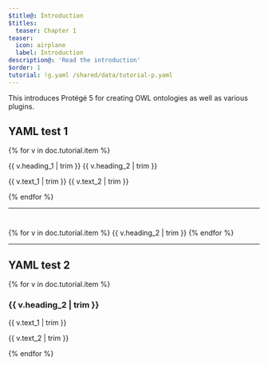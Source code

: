 ```yaml
---
$title@: Introduction
$titles:
  teaser: Chapter 1
teaser:
  icon: airplane
  label: Introduction
description@: 'Read the introduction'
$order: 1
tutorial: !g.yaml /shared/data/tutorial-p.yaml
---
```


This introduces Protégé 5 for creating OWL ontologies as well as various plugins.

## YAML test 1

{% for v in doc.tutorial.item %}

{{ v.heading_1 | trim }} {{ v.heading_2 | trim }}

{{ v.text_1 | trim }}
{{ v.text_2 | trim }}

{% endfor %}

***

# 
{% for v in doc.tutorial.item %} {{ v.heading_2 | trim }} {% endfor %}


***

## YAML test 2

{% for v in doc.tutorial.item %}
  <div class="">
    <h3 class="">{{ v.heading_2 | trim }}</h3>
    <p class="">{{ v.text_1 | trim }}</p>
    <p class="">{{ v.text_2 | trim }}</p>
  </div>
{% endfor %}


